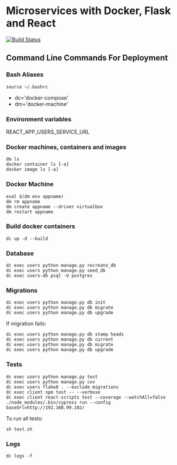 # Microservices with Docker, Flask and React

[![Build Status](https://travis-ci.com/viliusgudziunas/testdriven-app-tutorial.svg?branch=master)](https://travis-ci.com/viliusgudziunas/testdriven-app-tutorial)

## Command Line Commands For Deployment

### Bash Aliases

```
source ~/.bashrc
```

- dc='docker-compose'
- dm='docker-machine'

### Environment variables

REACT_APP_USERS_SERVICE_URL

### Docker machines, containers and images

```
dm ls
docker container ls [-a]
docker image ls [-a]
```

### Docker Machine

```
eval $(dm env appname)
dm rm appname
dm create appname --driver virtualbox
dm restart appname
```

### Build docker containers

```
dc up -d --build
```

### Database

```
dc exec users python manage.py recreate_db
dc exec users python manage.py seed_db
dc exec users-db psql -U postgres
```

### Migrations

```
dc exec users python manage.py db init
dc exec users python manage.py db migrate
dc exec users python manage.py db upgrade
```

If migration fails:

```
dc exec users python manage.py db stamp heads
dc exec users python manage.py db current
dc exec users python manage.py db migrate
dc exec users python manage.py db upgrade
```

### Tests

```
dc exec users python manage.py test
dc exec users python manage.py cov
dc exec users flake8 . --exclude migrations
dc exec client npm test -- --verbose
dc exec client react-scripts test --coverage --watchAll=false
./node_modules/.bin/cypress run --config baseUrl=http://192.168.99.102/
```

To run all tests:

```
sh test.sh
```

### Logs

```
dc logs -f
```
